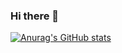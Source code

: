 ### Hi there 👋
[![Anurag's GitHub stats](https://github-readme-stats.vercel.app/api?username=R2D2Alfa)](https://github.com/anuraghazra/github-readme-stats)
<!--
**R2D2Alfa/R2D2Alfa** is a ✨ _special_ ✨ repository because its `README.md` (this file) appears on your GitHub profile.

Here are some ideas to get you started:

- 🔭 I’m currently working on ...
- 🌱 I’m currently learning ...
- 👯 I’m looking to collaborate on ...
- 🤔 I’m looking for help with ...
- 💬 Ask me about ...
- 📫 How to reach me: ...
- 😄 Pronouns: ...
- ⚡ Fun fact: ...
-->
